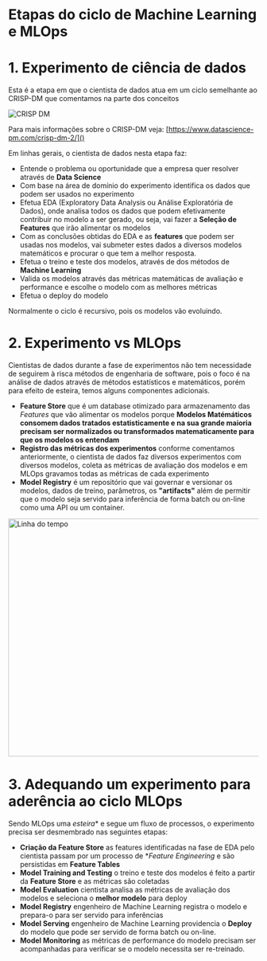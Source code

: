 # Etapas do ciclo de Machine Learning e **MLOps**

# 1.  Experimento de ciência de dados

Esta é a etapa em que o cientista de dados atua em um ciclo semelhante ao CRISP-DM que comentamos na parte dos conceitos

<IMG  src="https://www.datascience-pm.com/wp-content/uploads/2021/02/CRISP-DM.png"  alt="CRISP DM"/>


Para mais informações sobre o CRISP-DM veja: [https://www.datascience-pm.com/crisp-dm-2/]()


Em linhas gerais, o cientista de dados nesta etapa faz:
- Entende o problema ou oportunidade que a empresa quer resolver através de **Data Science**
- Com base na área de domínio do experimento identifica os dados que podem ser usados no experimento
- Efetua EDA (Exploratory Data Analysis ou Análise Exploratória de Dados), onde analisa todos os dados que podem efetivamente contribuir no modelo a ser gerado, ou seja, vai fazer a **Seleção de Features** que irão alimentar os modelos
- Com as conclusões obtidas do EDA e as **features** que podem ser usadas nos modelos, vai submeter estes dados a diversos modelos matemáticos e procurar o que tem a melhor resposta.
- Efetua o treino e teste dos modelos, através de dos métodos de **Machine Learning** 
- Valida os modelos através das métricas matemáticas de avaliação e performance e escolhe o modelo com as melhores métricas
- Efetua o deploy do modelo

Normalmente o ciclo é recursivo, pois os modelos vão evoluindo.

# 2. Experimento vs MLOps

Cientistas de dados durante a fase de experimentos não tem necessidade de seguirem à risca métodos de engenharia de software, pois o foco é na análise de dados através de métodos estatísticos e matemáticos, porém para efeito de esteira, temos alguns componentes adicionais.

- **Feature Store** que é um database otimizado para armazenamento das *Features* que vão alimentar os modelos porque **Modelos Matémáticos consomem dados tratados estatisticamente e na sua grande maioria precisam ser normalizados ou transformados matematicamente para que os modelos os entendam**
- **Registro das métricas dos experimentos** conforme comentamos anteriormente, o cientista de dados faz diversos experimentos com diversos modelos, coleta as métricas de avaliação dos modelos e em MLOps gravamos todas as métricas de cada experimento
- **Model Registry** é um repositório que vai governar e versionar os modelos, dados de treino, parâmetros, os **"artifacts"** além de permitir que o modelo seja servido para inferência de forma batch ou on-line como uma API ou um container. 

<B style="font-weight:normal"  id="docs-internal-guid-31451edb-7fff-52de-65fc-0baa459b81d6"><IMG  width="723px;"  height="478px;"  src="https://lh4.googleusercontent.com/Qjq0Tdt_3LWi1_ldq03DHP7FEfC5dLOUBCwjGPIo-liPULYxhE2WbNRPQld4GC67ILbunDlUUXz86mKwu-vZVFP8HrNhioHkQf-kAhLf1qbtbMhoaZ3bENZu5dn5SZxkGNHac1P_UVuYlc_EkthHL3L4OB9WTQZosqfu-TVWuDRbAHE70FN6yhBEdp-3-fcX=nw"  alt="Linha do tempo"/></B>

# 3. Adequando um experimento para aderência ao ciclo MLOps

Sendo MLOps uma *esteira** e segue um fluxo de processos, o experimento precisa ser desmembrado nas seguintes etapas:

- **Criação da Feature Store** as features identificadas na fase de EDA pelo cientista passam por um processo de **Feature Engineering* e são persistidas em **Feature Tables**
- **Model Training and Testing** o treino e teste dos modelos é feito a partir da **Feature Store** e as métricas são coletadas
- **Model Evaluation** cientista analisa as métricas de avaliação dos modelos e seleciona o **melhor modelo** para deploy
- **Model Registry** engenheiro de Machine Learning registra o modelo e prepara-o para ser servido para inferências
- **Model Serving** engenheiro de Machine Learning providencia o **Deploy** do modelo que pode ser servido de forma batch ou on-line.
- **Model Monitoring** as métricas de performance do modelo precisam ser acompanhadas para verificar se o modelo necessita ser re-treinado.


